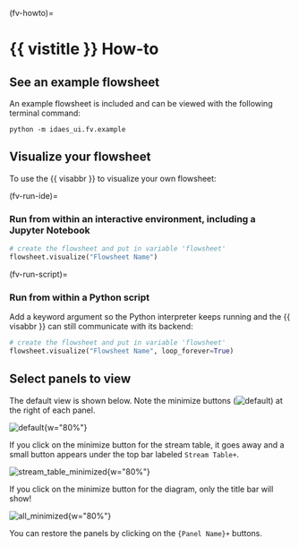 (fv-howto)=
# {{ vistitle }} How-to

## See an example flowsheet
An example flowsheet is included and can be viewed with the following terminal command:

```shell
python -m idaes_ui.fv.example
```

## Visualize your flowsheet
To use the {{ visabbr }} to visualize your own flowsheet:

(fv-run-ide)=
### Run from within an interactive environment, including a Jupyter Notebook
```python
# create the flowsheet and put in variable 'flowsheet'
flowsheet.visualize("Flowsheet Name")
```

(fv-run-script)=
### Run from within a Python script
Add a keyword argument so the Python interpreter keeps running and the {{ visabbr }} can still communicate with its backend: 
```python
# create the flowsheet and put in variable 'flowsheet'
flowsheet.visualize("Flowsheet Name", loop_forever=True)
```

## Select panels to view

The default view is shown below. Note the minimize buttons (![default](/static/fv/btn-minimize.png)) at the right of each panel.

![default](/static/fv/fv-view_fs_tb.png){w="80%"}

If you click on the minimize button for the stream table, it goes away and a small
button appears under the top bar labeled `Stream Table+`.

![stream_table_minimized](/static/fv/fv-view_fs.png){w="80%"}

If you click on the minimize button for the diagram, only the title bar will show!

![all_minimized](/static/fv/fv-view.png){w="80%"}

You can restore the panels by clicking on the `{Panel Name}+` buttons.

